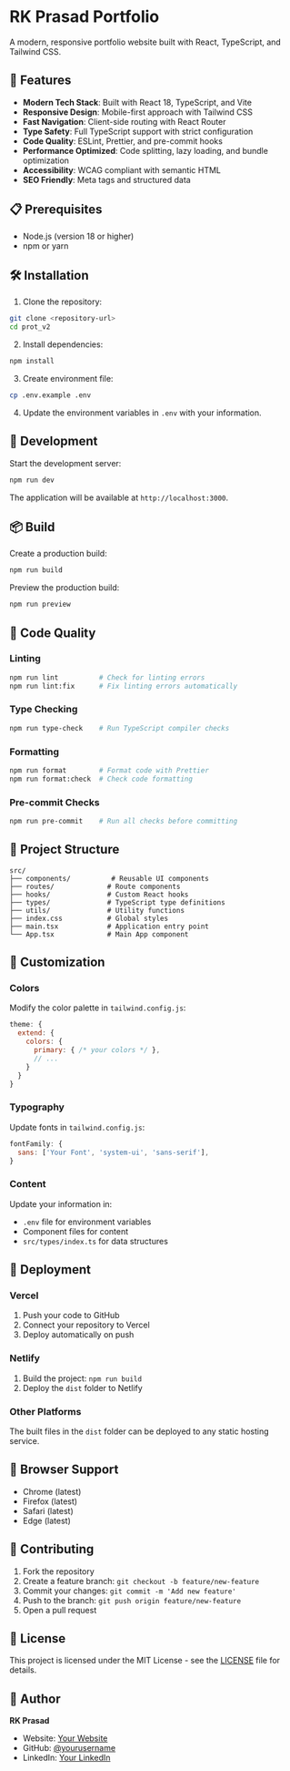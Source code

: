 # RK Prasad Portfolio

A modern, responsive portfolio website built with React, TypeScript, and Tailwind CSS.

## 🚀 Features

- **Modern Tech Stack**: Built with React 18, TypeScript, and Vite
- **Responsive Design**: Mobile-first approach with Tailwind CSS
- **Fast Navigation**: Client-side routing with React Router
- **Type Safety**: Full TypeScript support with strict configuration
- **Code Quality**: ESLint, Prettier, and pre-commit hooks
- **Performance Optimized**: Code splitting, lazy loading, and bundle optimization
- **Accessibility**: WCAG compliant with semantic HTML
- **SEO Friendly**: Meta tags and structured data

## 📋 Prerequisites

- Node.js (version 18 or higher)
- npm or yarn

## 🛠️ Installation

1. Clone the repository:

```bash
git clone <repository-url>
cd prot_v2
```

2. Install dependencies:

```bash
npm install
```

3. Create environment file:

```bash
cp .env.example .env
```

4. Update the environment variables in `.env` with your information.

## 🔧 Development

Start the development server:

```bash
npm run dev
```

The application will be available at `http://localhost:3000`.

## 📦 Build

Create a production build:

```bash
npm run build
```

Preview the production build:

```bash
npm run preview
```

## 🧪 Code Quality

### Linting

```bash
npm run lint          # Check for linting errors
npm run lint:fix      # Fix linting errors automatically
```

### Type Checking

```bash
npm run type-check    # Run TypeScript compiler checks
```

### Formatting

```bash
npm run format        # Format code with Prettier
npm run format:check  # Check code formatting
```

### Pre-commit Checks

```bash
npm run pre-commit    # Run all checks before committing
```

## 📁 Project Structure

```
src/
├── components/          # Reusable UI components
├── routes/             # Route components
├── hooks/              # Custom React hooks
├── types/              # TypeScript type definitions
├── utils/              # Utility functions
├── index.css           # Global styles
├── main.tsx            # Application entry point
└── App.tsx             # Main App component
```

## 🎨 Customization

### Colors

Modify the color palette in `tailwind.config.js`:

```javascript
theme: {
  extend: {
    colors: {
      primary: { /* your colors */ },
      // ...
    }
  }
}
```

### Typography

Update fonts in `tailwind.config.js`:

```javascript
fontFamily: {
  sans: ['Your Font', 'system-ui', 'sans-serif'],
}
```

### Content

Update your information in:

- `.env` file for environment variables
- Component files for content
- `src/types/index.ts` for data structures

## 🚀 Deployment

### Vercel

1. Push your code to GitHub
2. Connect your repository to Vercel
3. Deploy automatically on push

### Netlify

1. Build the project: `npm run build`
2. Deploy the `dist` folder to Netlify

### Other Platforms

The built files in the `dist` folder can be deployed to any static hosting service.

## 📱 Browser Support

- Chrome (latest)
- Firefox (latest)
- Safari (latest)
- Edge (latest)

## 🤝 Contributing

1. Fork the repository
2. Create a feature branch: `git checkout -b feature/new-feature`
3. Commit your changes: `git commit -m 'Add new feature'`
4. Push to the branch: `git push origin feature/new-feature`
5. Open a pull request

## 📄 License

This project is licensed under the MIT License - see the [LICENSE](LICENSE) file for details.

## 👤 Author

**RK Prasad**

- Website: [Your Website](https://yourwebsite.com)
- GitHub: [@yourusername](https://github.com/yourusername)
- LinkedIn: [Your LinkedIn](https://linkedin.com/in/yourusername)
